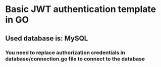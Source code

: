 # Basic JWT authentication template in GO

## Used database is: MySQL

### You need to replace authorization credentials in database/connection.go file to connect to the database
